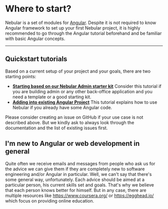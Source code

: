 # Where to start?

Nebular is a set of modules for <a href="https://angular.io/" target="_blank">Angular</a>. Despite it is not required to know Angular framework to set up your first Nebular project, it is highly recommended to go through the Angular tutorial beforehand and be familiar with basic Angular concepts.
<hr>

## Quickstart tutorials

Based on a current setup of your project and your goals, there are two starting points:

- **[Starting based on our Nebular Admin starter kit](#/docs/installation/based-on-starter-kit-ngxadmin)** Consider this tutorial if you are building admin or any other back-office application and you need a template or a good starting kit.
- **[Adding into existing Angular Project](#/docs/installation/add-into-existing-project)** This tutorial explains how to use Nebular if you already have some Angular code.

Please consider creating an issue on GitHub if your use case is not described above. But we kindly ask to always look through the documentation and the list of existing issues first.
  
## I'm new to Angular or web development in general

Quite often we receive emails and messages from people who ask us for the advice we can give them if they are completely new to software engineering and/or Angular in particular. Well, we can't say that there's some general way, unfortunately. Each advice should be aimed at a particular person, his current skills set and goals. That's why we believe that each person knows better for himself. But in any case, there are multiple resources like https://www.coursera.org/ or https://egghead.io/ which focus on providing online education. 
